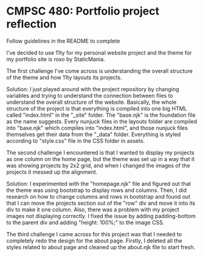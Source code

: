 # CMPSC 480: Portfolio project reflection

Follow guidelines in the README to complete

I've decided to use 11ty for my personal website project and the theme for my portfolio site is roxo by StaticMania. 

The first challenge I've come across is understanding the overall structure of the theme and how 11ty layouts its projects.

Solution: I just played around with the project repository by changing variables and trying to understand the connection between files to understand the overall structure of the website. Basically, the whole structure of the project is that everything is compiled into one big HTML called "index.html" in the "_site" folder. The "base.njk" is the foundation file as the name suggests. Every nunjuck files in the layouts folder are compiled into "base.njk" which compiles into "index.html", and those nunjuck files themselves get their data from the "_data" folder. Everything is styled according to "style.css" file in the CSS folder in assets.

The second challenge I encountered is that I wanted to display my projects as one column on the home page, but the theme was set up in a way that it was showing projects by 2x2 grid, and when I changed the images of the projects it messed up the alignment.

Solution: I experimented with the "homepage.njk" file and figured out that the theme was using bootstrap to display rows and columns. Then, I did research on how to change columns and rows in bootstrap and found out that I can move the projects section out of the "row" div and move it into its div to make it one column. Also, there was a problem with my project images not displaying correctly. I fixed the issue by adding padding-bottom to the parent div and adding "height: 100%;" to the image CSS.

The third challenge I came across for this project was that I needed to completely redo the design for the about page. Firstly, I deleted all the styles related to about page and cleaned up the about.njk file to start fresh.